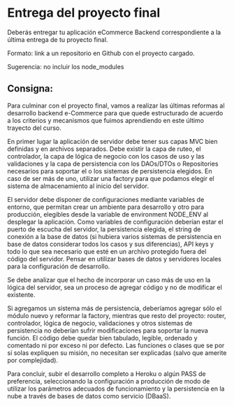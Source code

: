 # Entrega del proyecto final
Deberás entregar tu aplicación eCommerce Backend correspondiente a la última entrega de tu proyecto final.

Formato: link a un repositorio en Github con el proyecto cargado.

Sugerencia: no incluir los node_modules

## Consigna:

Para culminar con el proyecto final, vamos a realizar las últimas reformas al desarrollo backend e-Commerce para que quede estructurado de acuerdo a los criterios y mecanismos que fuimos aprendiendo en este último trayecto del curso.

En primer lugar la aplicación de servidor debe tener sus capas MVC bien definidas y en archivos separados.
Debe existir la capa de ruteo, el controlador, la capa de lógica de negocio con los casos de uso y las validaciones y la capa de persistencia con los DAOs/DTOs o Repositories necesarios para soportar el o los sistemas de persistencia elegidos. En caso de ser más de uno, utilizar una factory para que podamos elegir el sistema de almacenamiento al inicio del servidor.

El servidor debe disponer de configuraciones mediante variables de entorno, que permitan crear un ambiente para 
desarrollo y otro para producción, elegibles desde la variable de environment NODE_ENV al desplegar la aplicación. 
Como variables de configuración deberían estar el puerto de escucha del servidor, la persistencia elegida, el string 
de conexión a la base de datos (si hubiera varios sistemas de persistencia en base de datos considerar todos los 
casos y sus diferencias), API keys y todo lo que sea necesario que esté en un archivo protegido fuera del código 
del servidor. Pensar en utilizar bases de datos y servidores locales para la configuración de desarrollo.

Se debe analizar que el hecho de incorporar un caso más de uso en la lógica del servidor, sea un proceso de agregar código y no de modificar el existente.

Si agregamos un sistema más de persistencia, deberíamos agregar sólo el módulo nuevo y reformar la factory, 
mientras que resto del proyecto: router, controlador, lógica de negocio, validaciones y otros sistemas de 
persistencia no deberían sufrir modificaciones para soportar la nueva función.
El código debe quedar bien tabulado, legible, ordenado y comentado ni por exceso ni por defecto.
Las funciones o clases que se por sí solas expliquen su misión, no necesitan ser explicadas (salvo que amerite por complejidad).

Para concluir, subir el desarrollo completo a Heroku o algún PASS de preferencia, seleccionando la configuración a 
producción de modo de utilizar los parámetros adecuados de funcionamiento y la persistencia en la nube a través 
de bases de datos como servicio (DBaaS).